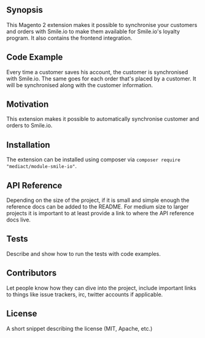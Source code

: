 ## Synopsis

This Magento 2 extension makes it possible to synchronise your customers and orders with Smile.io to make them available 
for Smile.io's loyalty program. It also contains the frontend integration.

## Code Example

Every time a customer saves his account, the customer is synchronised with Smile.io. The same goes for each order that's
placed by a customer. It will be synchronised along with the customer information.

## Motivation

This extension makes it possible to automatically synchronise customer and orders to Smile.io.

## Installation

The extension can be installed using composer via `composer require "mediact/module-smile-io"`.

## API Reference

Depending on the size of the project, if it is small and simple enough the reference docs can be added to the README. For medium size to larger projects it is important to at least provide a link to where the API reference docs live.

## Tests

Describe and show how to run the tests with code examples.

## Contributors

Let people know how they can dive into the project, include important links to things like issue trackers, irc, twitter accounts if applicable.

## License

A short snippet describing the license (MIT, Apache, etc.)
